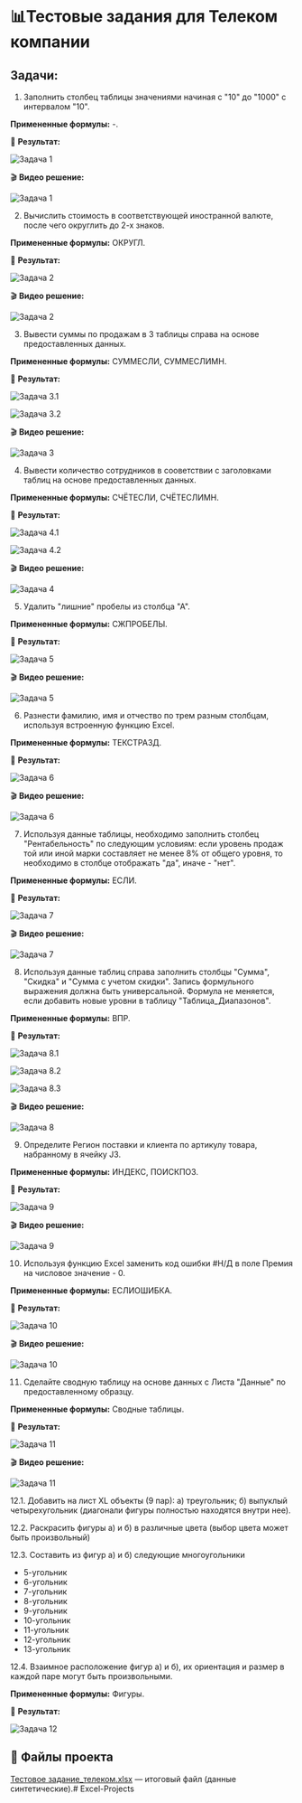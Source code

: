 # 📊Тестовые задания для Телеком компании

## Задачи:

1. Заполнить столбец таблицы значениями начиная с "10" до "1000" с интервалом "10".

**Примененные формулы:** -.

📸 **Результат:**

![Задача 1](https://github.com/OKsiCHER/Excel-Projects/blob/main/test-task-telecom/Interval.png)

🎬 **Видео решение:**

![Задача 1](https://github.com/OKsiCHER/Excel-Projects/blob/main/test-task-telecom/Interval.gif)

2. Вычислить стоимость в соответствующей иностранной валюте, после чего округлить  до 2-х знаков.

**Примененные формулы:** ОКРУГЛ.

📸 **Результат:**

![Задача 2](https://github.com/OKsiCHER/Excel-Projects/blob/main/test-task-telecom/Exchange_rate.png)

🎬 **Видео решение:**

![Задача 2](https://github.com/OKsiCHER/Excel-Projects/blob/main/test-task-telecom/Exchange_rate.gif)

3. Вывести суммы по продажам в 3 таблицы справа на основе предоставленных данных.

**Примененные формулы:** СУММЕСЛИ, СУММЕСЛИМН.

📸 **Результат:**

![Задача 3.1](https://github.com/OKsiCHER/Excel-Projects/blob/main/test-task-telecom/Profit_categories.png)

![Задача 3.2](https://github.com/OKsiCHER/Excel-Projects/blob/main/test-task-telecom/Profit_categories_2.png)

🎬 **Видео решение:**

![Задача 3](https://github.com/OKsiCHER/Excel-Projects/blob/main/test-task-telecom/Profit%20category.gif)

4. Вывести количество сотрудников в сооветствии с заголовками таблиц на основе предоставленных данных.

**Примененные формулы:** СЧЁТЕСЛИ, СЧЁТЕСЛИМН.

📸 **Результат:**

![Задача 4.1](https://github.com/OKsiCHER/Excel-Projects/blob/main/test-task-telecom/Employees_count.png)

![Задача 4.2](https://github.com/OKsiCHER/Excel-Projects/blob/main/test-task-telecom/Employees_count_2.png)

🎬 **Видео решение:**

![Задача 4](https://github.com/OKsiCHER/Excel-Projects/blob/main/test-task-telecom/Employees.gif)

5. Удалить "лишние" пробелы из столбца "А".

**Примененные формулы:** СЖПРОБЕЛЫ.

📸 **Результат:**

![Задача 5](https://github.com/OKsiCHER/Excel-Projects/blob/main/test-task-telecom/Names_trim.png)

🎬 **Видео решение:**

![Задача 5](https://github.com/OKsiCHER/Excel-Projects/blob/main/test-task-telecom/Name_trim.gif)

6. Разнести фамилию, имя и отчество по трем разным столбцам, используя встроенную функцию Excel.

**Примененные формулы:** ТЕКСТРАЗД.

📸 **Результат:**

![Задача 6](https://github.com/OKsiCHER/Excel-Projects/blob/main/test-task-telecom/Names_split.png)

🎬 **Видео решение:**

![Задача 6](https://github.com/OKsiCHER/Excel-Projects/blob/main/test-task-telecom/Name_split.gif)

7. Используя данные таблицы, необходимо заполнить столбец "Рентабельность" по следующим условиям: если уровень продаж той или иной марки составляет не менее 8% от общего уровня, то необходимо в столбце отображать "да", иначе - "нет".

**Примененные формулы:** ЕСЛИ.

📸 **Результат:**

![Задача 7](https://github.com/OKsiCHER/Excel-Projects/blob/main/test-task-telecom/Profitability.png)

🎬 **Видео решение:**

![Задача 7](https://github.com/OKsiCHER/Excel-Projects/blob/main/test-task-telecom/Profitability.gif)

8. Используя данные таблиц справа заполнить столбцы "Сумма", "Скидка" и "Сумма с учетом скидки". Запись формульного выражения должна быть универсальной. Формула не меняется, если добавить новые уровни в таблицу "Таблица_Диапазонов".

**Примененные формулы:** ВПР.

📸 **Результат:**

![Задача 8.1](https://github.com/OKsiCHER/Excel-Projects/blob/main/test-task-telecom/Purchase_sum.png)

![Задача 8.2](https://github.com/OKsiCHER/Excel-Projects/blob/main/test-task-telecom/Purchase_discount.png)

![Задача 8.3](https://github.com/OKsiCHER/Excel-Projects/blob/main/test-task-telecom/Purchase_sum_with_discount.png)

🎬 **Видео решение:**

![Задача 8](https://github.com/OKsiCHER/Excel-Projects/blob/main/test-task-telecom/Purchase.gif)

9. Определите Регион поставки и клиента по артикулу товара, набранному в ячейку J3.

**Примененные формулы:** ИНДЕКС, ПОИСКПОЗ.

📸 **Результат:**

![Задача 9](https://github.com/OKsiCHER/Excel-Projects/blob/main/test-task-telecom/Item_number.png)

🎬 **Видео решение:**

![Задача 9](https://github.com/OKsiCHER/Excel-Projects/blob/main/test-task-telecom/Item_number.gif)

10. Используя функцию Excel заменить код ошибки  #Н/Д в поле Премия на числовое значение - 0.

**Примененные формулы:** ЕСЛИОШИБКА.

📸 **Результат:**

![Задача 10](https://github.com/OKsiCHER/Excel-Projects/blob/main/test-task-telecom/Error.png)

🎬 **Видео решение:**

![Задача 10](https://github.com/OKsiCHER/Excel-Projects/blob/main/test-task-telecom/Error.gif)

11. Сделайте сводную таблицу на основе данных с Листа "Данные" по предоставленному образцу.

**Примененные формулы:** Сводные таблицы.

📸 **Результат:**

![Задача 11](https://github.com/OKsiCHER/Excel-Projects/blob/main/test-task-telecom/Pivot_table.png)

🎬 **Видео решение:**

![Задача 11](https://github.com/OKsiCHER/Excel-Projects/blob/main/test-task-telecom/Pivot%20table.gif)

12.1. Добавить на лист XL объекты (9 пар):
a) треугольник;
б) выпуклый четырехугольник (диагонали фигуры полностью находятся внутри нее).

12.2. Раскрасить фигуры а) и б) в различные цвета (выбор цвета может быть произвольный)

12.3. Составить из фигур а) и б) следующие многоугольники
- 5-угольник
- 6-угольник
- 7-угольник
- 8-угольник
- 9-угольник
- 10-угольник
- 11-угольник
- 12-угольник
- 13-угольник

12.4. Взаимное расположение фигур а) и б), их ориентация и размер в каждой паре могут быть произвольными.

**Примененные формулы:** Фигуры.

📸 **Результат:**

![Задача 12](https://github.com/OKsiCHER/Excel-Projects/blob/main/test-task-telecom/Shapes.png)

## 📁 Файлы проекта
[Тестовое задание_телеком.xlsx](https://github.com/OKsiCHER/Excel-Projects/blob/main/test-task-telecom/%D0%A2%D0%B5%D1%85%D0%BD%D0%B8%D1%87%D0%B5%D1%81%D0%BA%D0%BE%D0%B5%20%D0%B7%D0%B0%D0%B4%D0%B0%D0%BD%D0%B8%D0%B5_%D1%82%D0%B5%D0%BB%D0%B5%D0%BA%D0%BE%D0%BC.xlsx) — итоговый файл (данные синтетические).# Excel-Projects
